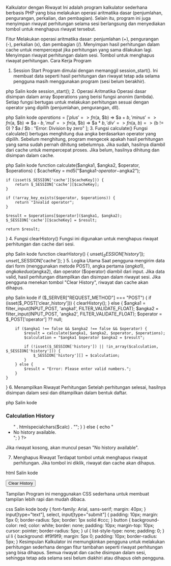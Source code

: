 Kalkulator dengan Riwayat
Ini adalah program kalkulator sederhana berbasis PHP yang bisa melakukan operasi aritmatika dasar (penjumlahan, pengurangan, perkalian, dan pembagian). Selain itu, program ini juga menyimpan riwayat perhitungan selama sesi berlangsung dan menyediakan tombol untuk menghapus riwayat tersebut.

Fitur
Melakukan operasi aritmatika dasar: penjumlahan (+), pengurangan (-), perkalian (x), dan pembagian (/).
Menyimpan hasil perhitungan dalam cache untuk mempercepat jika perhitungan yang sama dilakukan lagi.
Menyimpan riwayat perhitungan dalam sesi.
Tombol untuk menghapus riwayat perhitungan.
Cara Kerja Program
1. Session Start
Program dimulai dengan memanggil session_start(). Ini membuat data seperti hasil perhitungan dan riwayat tetap ada selama pengguna masih menggunakan program (sesi belum berakhir).

php
Salin kode
session_start();
2. Operasi Aritmatika
Operasi dasar disimpan dalam array $operations yang berisi fungsi anonim (lambda). Setiap fungsi bertugas untuk melakukan perhitungan sesuai dengan operator yang dipilih (penjumlahan, pengurangan, dll).

php
Salin kode
$operations = [
    'plus'  => fn($a, $b) => $a + $b,
    'minus' => fn($a, $b) => $a - $b,
    'mul'   => fn($a, $b) => $a * $b,
    'div'   => fn($a, $b) => ($b != 0) ? $a / $b : "Error: Division by zero"
];
3. Fungsi calculate()
Fungsi calculate() bertugas menghitung dua angka berdasarkan operator yang dipilih. Sebelum menghitung, program mengecek apakah hasil perhitungan yang sama sudah pernah dihitung sebelumnya. Jika sudah, hasilnya diambil dari cache untuk mempercepat proses. Jika belum, hasilnya dihitung dan disimpan dalam cache.

php
Salin kode
function calculate($angka1, $angka2, $operator, $operations) {
    $cacheKey = md5("$angka1-$operator-$angka2");

    if (isset($_SESSION['cache'][$cacheKey])) {
        return $_SESSION['cache'][$cacheKey];
    }

    if (!array_key_exists($operator, $operations)) {
        return "Invalid operator";
    }

    $result = $operations[$operator]($angka1, $angka2);
    $_SESSION['cache'][$cacheKey] = $result;

    return $result;
}
4. Fungsi clearHistory()
Fungsi ini digunakan untuk menghapus riwayat perhitungan dan cache dari sesi.

php
Salin kode
function clearHistory() {
    unset($_SESSION['history']);
    unset($_SESSION['cache']);
}
5. Logika Utama
Saat pengguna mengirim data dari form (menggunakan metode POST), angka pertama ($angka1), angka kedua ($angka2), dan operator ($operator) diambil dari input. Jika data valid, hasil perhitungan ditampilkan dan disimpan dalam riwayat sesi. Jika pengguna menekan tombol "Clear History", riwayat dan cache akan dihapus.

php
Salin kode
if ($_SERVER["REQUEST_METHOD"] === "POST") {
    if (isset($_POST['clear_history'])) {
        clearHistory();
    } else {
        $angka1 = filter_input(INPUT_POST, 'angka1', FILTER_VALIDATE_FLOAT);
        $angka2 = filter_input(INPUT_POST, 'angka2', FILTER_VALIDATE_FLOAT);
        $operator = $_POST['operator'] ?? null;

        if ($angka1 !== false && $angka2 !== false && $operator) {
            $result = calculate($angka1, $angka2, $operator, $operations);
            $calculation = "$angka1 $operator $angka2 = $result";

            if (!isset($_SESSION['history']) || !in_array($calculation, $_SESSION['history'])) {
                $_SESSION['history'][] = $calculation;
            }
        } else {
            $result = "Error: Please enter valid numbers.";
        }
    }
}
6. Menampilkan Riwayat Perhitungan
Setelah perhitungan selesai, hasilnya disimpan dalam sesi dan ditampilkan dalam bentuk daftar.

php
Salin kode
<div class="history">
    <h3>Calculation History</h3>
    <ul>
        <?php
        if (!empty($_SESSION['history'])) {
            foreach ($_SESSION['history'] as $calc) {
                echo "<li>" . htmlspecialchars($calc) . "</li>";
            }
        } else {
            echo "<li>No history available.</li>";
        }
        ?>
    </ul>
</div>
Jika riwayat kosong, akan muncul pesan "No history available".

7. Menghapus Riwayat
Terdapat tombol untuk menghapus riwayat perhitungan. Jika tombol ini diklik, riwayat dan cache akan dihapus.

html
Salin kode
<form method="POST">
    <input type="hidden" name="clear_history" value="1">
    <button type="submit">Clear History</button>
</form>
Tampilan
Program ini menggunakan CSS sederhana untuk membuat tampilan lebih rapi dan mudah dibaca.

css
Salin kode
body {
    font-family: Arial, sans-serif;
    margin: 40px;
}
input[type="text"], select, input[type="submit"] {
    padding: 10px;
    margin: 5px 0;
    border-radius: 5px;
    border: 1px solid #ccc;
}
button {
    background-color: red;
    color: white;
    border: none;
    padding: 10px;
    margin-top: 10px;
    cursor: pointer;
    border-radius: 5px;
}
ul {
    list-style-type: none;
    padding: 0;
}
ul li {
    background: #f9f9f9;
    margin: 5px 0;
    padding: 10px;
    border-radius: 5px;
}
Kesimpulan
Kalkulator ini memungkinkan pengguna untuk melakukan perhitungan sederhana dengan fitur tambahan seperti riwayat perhitungan yang bisa dihapus. Semua riwayat dan cache disimpan dalam sesi, sehingga tetap ada selama sesi belum diakhiri atau dihapus oleh pengguna.







